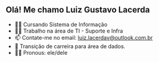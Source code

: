 ## Olá! Me chamo Luiz Gustavo Lacerda

- 👨‍🎓 Cursando Sistema de Informação
- 👨‍💻 Trabalho na área de TI - Suporte e Infra
- 📫 Contate-me no email: luiz.lacerdav@outlook.com.br
- 🎲 Transição de carreira para área de dados.
- 👨‍🔧 Pronous: ele/dele
